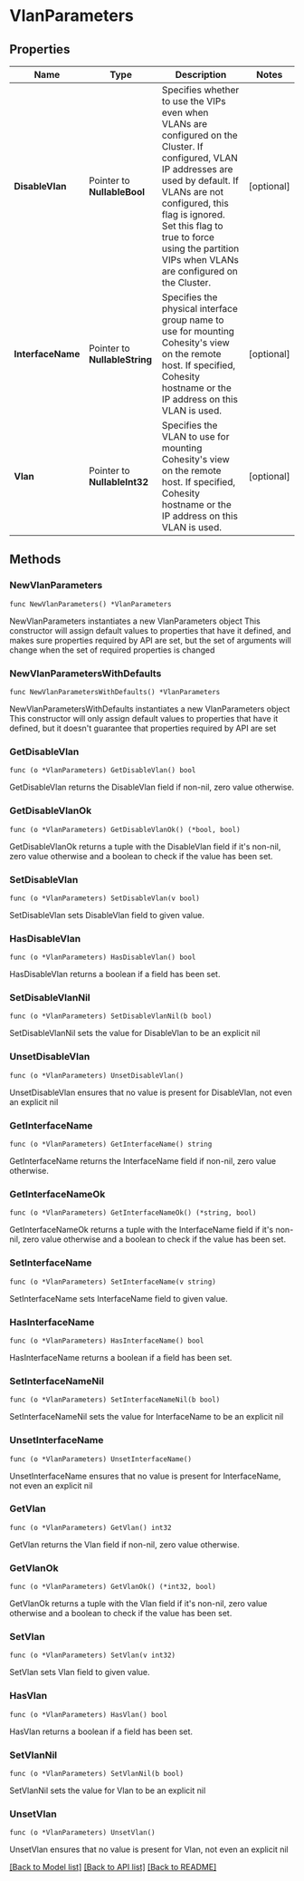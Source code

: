 # VlanParameters

## Properties

Name | Type | Description | Notes
------------ | ------------- | ------------- | -------------
**DisableVlan** | Pointer to **NullableBool** | Specifies whether to use the VIPs even when VLANs are configured on the Cluster. If configured, VLAN IP addresses are used by default. If VLANs are not configured, this flag is ignored. Set this flag to true to force using the partition VIPs when VLANs are configured on the Cluster. | [optional] 
**InterfaceName** | Pointer to **NullableString** | Specifies the physical interface group name to use for mounting Cohesity&#39;s view on the remote host. If specified, Cohesity hostname or the IP address on this VLAN is used. | [optional] 
**Vlan** | Pointer to **NullableInt32** | Specifies the VLAN to use for mounting Cohesity&#39;s view on the remote host. If specified, Cohesity hostname or the IP address on this VLAN is used. | [optional] 

## Methods

### NewVlanParameters

`func NewVlanParameters() *VlanParameters`

NewVlanParameters instantiates a new VlanParameters object
This constructor will assign default values to properties that have it defined,
and makes sure properties required by API are set, but the set of arguments
will change when the set of required properties is changed

### NewVlanParametersWithDefaults

`func NewVlanParametersWithDefaults() *VlanParameters`

NewVlanParametersWithDefaults instantiates a new VlanParameters object
This constructor will only assign default values to properties that have it defined,
but it doesn't guarantee that properties required by API are set

### GetDisableVlan

`func (o *VlanParameters) GetDisableVlan() bool`

GetDisableVlan returns the DisableVlan field if non-nil, zero value otherwise.

### GetDisableVlanOk

`func (o *VlanParameters) GetDisableVlanOk() (*bool, bool)`

GetDisableVlanOk returns a tuple with the DisableVlan field if it's non-nil, zero value otherwise
and a boolean to check if the value has been set.

### SetDisableVlan

`func (o *VlanParameters) SetDisableVlan(v bool)`

SetDisableVlan sets DisableVlan field to given value.

### HasDisableVlan

`func (o *VlanParameters) HasDisableVlan() bool`

HasDisableVlan returns a boolean if a field has been set.

### SetDisableVlanNil

`func (o *VlanParameters) SetDisableVlanNil(b bool)`

 SetDisableVlanNil sets the value for DisableVlan to be an explicit nil

### UnsetDisableVlan
`func (o *VlanParameters) UnsetDisableVlan()`

UnsetDisableVlan ensures that no value is present for DisableVlan, not even an explicit nil
### GetInterfaceName

`func (o *VlanParameters) GetInterfaceName() string`

GetInterfaceName returns the InterfaceName field if non-nil, zero value otherwise.

### GetInterfaceNameOk

`func (o *VlanParameters) GetInterfaceNameOk() (*string, bool)`

GetInterfaceNameOk returns a tuple with the InterfaceName field if it's non-nil, zero value otherwise
and a boolean to check if the value has been set.

### SetInterfaceName

`func (o *VlanParameters) SetInterfaceName(v string)`

SetInterfaceName sets InterfaceName field to given value.

### HasInterfaceName

`func (o *VlanParameters) HasInterfaceName() bool`

HasInterfaceName returns a boolean if a field has been set.

### SetInterfaceNameNil

`func (o *VlanParameters) SetInterfaceNameNil(b bool)`

 SetInterfaceNameNil sets the value for InterfaceName to be an explicit nil

### UnsetInterfaceName
`func (o *VlanParameters) UnsetInterfaceName()`

UnsetInterfaceName ensures that no value is present for InterfaceName, not even an explicit nil
### GetVlan

`func (o *VlanParameters) GetVlan() int32`

GetVlan returns the Vlan field if non-nil, zero value otherwise.

### GetVlanOk

`func (o *VlanParameters) GetVlanOk() (*int32, bool)`

GetVlanOk returns a tuple with the Vlan field if it's non-nil, zero value otherwise
and a boolean to check if the value has been set.

### SetVlan

`func (o *VlanParameters) SetVlan(v int32)`

SetVlan sets Vlan field to given value.

### HasVlan

`func (o *VlanParameters) HasVlan() bool`

HasVlan returns a boolean if a field has been set.

### SetVlanNil

`func (o *VlanParameters) SetVlanNil(b bool)`

 SetVlanNil sets the value for Vlan to be an explicit nil

### UnsetVlan
`func (o *VlanParameters) UnsetVlan()`

UnsetVlan ensures that no value is present for Vlan, not even an explicit nil

[[Back to Model list]](../README.md#documentation-for-models) [[Back to API list]](../README.md#documentation-for-api-endpoints) [[Back to README]](../README.md)


